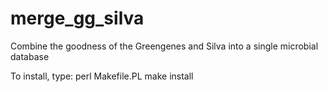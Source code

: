 merge_gg_silva
==============

Combine the goodness of the Greengenes and Silva into a single microbial database

To install, type:
  perl Makefile.PL
  make install
